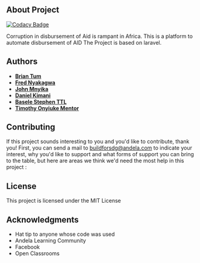 ## About Project

[![Codacy Badge](https://api.codacy.com/project/badge/Grade/a002ef4aa50a4d029334e8fac94686c7)](https://app.codacy.com/gh/BuildForSDG/Team-153-Product?utm_source=github.com&utm_medium=referral&utm_content=BuildForSDG/Team-153-Product&utm_campaign=Badge_Grade_Settings)

Corruption in disbursement of Aid is rampant in Africa. This is a platform to automate disbursement of AID
The Project is based on laravel.

## Authors

-   **[Brian Tum](https://github.com/BrianTum)**
-   **[Fred Nyakagwa](https://github.com/nyakagwafred)**
-   **[John Mnyika](https://github.com/JohnMnyika)**
-   **[Daniel Kimani](https://github.com/suhade)**
-   **[Basele Stephen TTL](https://github.com/Basele)**
-   **[Timothy Onyiuke Mentor](https://github.com/timolinn)**

##

## Contributing

If this project sounds interesting to you and you'd like to contribute, thank you! First, you can send a mail to buildforsdg@andela.com to indicate your interest, why you'd like to support and what forms of support you can bring to the table, but here are areas we think we'd need the most help in this project :

## License

This project is licensed under the MIT License

## Acknowledgments

-   Hat tip to anyone whose code was used
-   Andela Learning Community
-   Facebook
-   Open Classrooms
